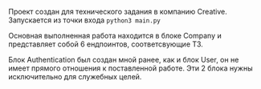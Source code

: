 Проект создан для технического задания в компанию Creative. Запускается из точки входа ```python3 main.py```

Основная выполненная работа находится в блоке Company и представляет собой 6 ендпоинтов, соответсвующие ТЗ. 

Блок Authentication был создан мной ранее, как и блок User, он не имеет прямого отношения к поставленной работе. 
Эти 2 блока нужны исключительно для служебных целей.